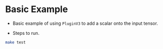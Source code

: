 # Basic Example

+ Basic example of using `PluginV3` to add a scalar onto the input tensor.

+ Steps to run.

```bash
make test
```
